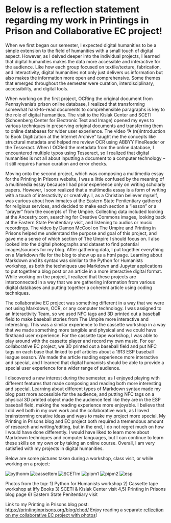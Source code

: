 # Below is a reflection statement regarding my work in Printings in Prison and Collaborative EC project!

When we first began our semester, I expected digital humanities to be a simple extension to the field of humanities with a small touch of digital aspect. However, as I delved deeper into the individual projects, I learned that digital humanities makes the data more accessible and interactive for the audience. Like how each group focused on textile/texture, fabrication, and interactivity, digital humanities not only just delivers us information but also makes the information more open and comprehensive. Some themes that emerged throughout the semester were curation, interdisciplinary, accessibility, and digital tools.

When working on the first project, OCRing the original document from Pennsylvania’s prison online database, I realized that transforming somewhat hard-to-read documents to comprehensible paragraphs is key to the role of digital humanities. The visit to the Kislak Center and SCETI (Schoenberg Center for Electronic Text and Image) opened my eyes to various techniques in preserving original documents and transferring them to online databases for wider user experience. The video “A (re)introduction to Book Digitization at the Internet Archive” taught me the concepts like structural metadata and helped me review OCR using ABBYY FineReader or the Tesseract. When I OCRed the metadata from the online database, I encountered multiple typos using Tesseract, so I realized that digital humanities is not all about inputting a document to a computer technology – it still requires human curation and error checks.

Moving onto the second project, which was composing a multimedia essay for the Printing in Prisons website, I was a little confused by the meaning of a multimedia essay because I had prior experience only on writing scholarly papers. However, I soon realized that a multimedia essay is a form of writing with a touch of interactivity or creativity. I, as a Christian believer myself, was curious about how inmates at the Eastern State Penitentiary gathered for religious services, and decided to make each section a “lesson” or a “prayer” from the excerpts of The Umpire. Collecting data included looking at the Ancestry.com, searching for Creative Commons images, looking back at the Eastern State Penitentiary visit, and listening to audios or music recordings. The video by Damon McCool on The Umpire and Printing in Prisons helped me understand the purpose and goal of this project, and gave me a sense of which section of The Umpire I should focus on. I also looked into the digital photographs and dataset to find potential images/sources for my blog. After gathering data, I put together everything on a Markdown file for the blog to show up as a html page. Learning about Markdown and its syntax was similar to the Python for Humanists workshop, as both the techniques use Markdown and Jupyter applications to put together a blog post or an article in a more interactive digital format. While working on the project, I realized that these projects are interconnected in a way that we are gathering information from various digital databases and putting together a coherent article using coding techniques.

The collaborative EC project was something different in a way that we were not using Markdown, OCR, or any computer technology. I was assigned to an Interactivity Team, so we used NFC tags and 3D printed out a baseball field to make baseball stories from The Umpire more interactive and interesting. This was a similar experience to the cassette workshop in a way that we made something more tangible and physical and we could have firsthand user experience. For the cassette tape workshop, I was able to play around with the cassette player and record my own music. For our collaborative EC project, we 3D printed out a baseball field and put NFC tags on each base that linked to pdf articles about a 1913 ESP baseball league season. We made the article reading experience more interactive and special, and I learned that digital humanists should be able to provide a special user experience for a wider range of audience.

I discovered a new interest during the semester, as I enjoyed playing with different features that made composing and reading both more interesting and special. Learning about different types of Markdown syntax made my blog post more accessible for the audience, and putting NFC tags on a physical 3D printed object made the audience feel like they are in the ESP baseball field, making the reading experience more enjoyable. I believe that I did well both in my own work and the collaborative work, as I loved brainstorming creative ideas and ways to make my project more special. My Printing in Prisons blog and EC project both required a tremendous amount of research and writing/editing, but in the end, I do not regret much on how I would have done differently. I would have liked to learn more about Markdown techniques and computer languages, but I can continue to learn these skills on my own or by taking an online course. Overall, I am very satisfied with my projects in digital humanities.

Below are some pictures taken during a workshop, class visit, or while working on a project:

![pythonm](pythonm.png)
![cassettem](cassettem.png)
![SCETIm](SCETIm.png)
![pipm1](pipm1.png)
![pipm2](pipm2.png)
![esp](esp.png)

Photos from the top: 1) Python for Humanists workshop  2) Cassette tape workshop at Iffy Books  3) SCETI & Kislak Center visit  4,5) Printing in Prisons blog page  6) Eastern State Penitentiary visit

Link to my Printing in Prisons blog post: https://printinginprisons.org/blog/chod/
Enjoy reading a separate [reflection on my collaborative EC project with photos](myecproject.html)!
